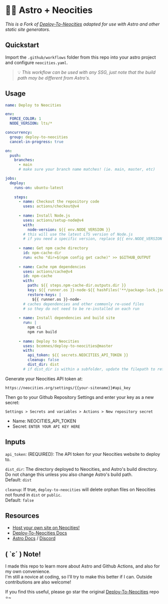 # 🐱‍🚀 Astro + Neocities
*This is a Fork of [Deploy-To-Neocities](https://github.com/bcomnes/deploy-to-neocities) adapted for use with Astro and other static site generators.*

## Quickstart

Import the `.github/workflows` folder from this repo into your astro project and configure `neocities.yaml`.
> 💡 *This workflow can be used with any SSG, just note that the build path may be different from Astro's.*

## Usage

```neocities.yaml
name: Deploy to Neocities

env:
  FORCE_COLOR: 1
  NODE_VERSION: lts/*

concurrency:
  group: deploy-to-neocities
  cancel-in-progress: true

on:
  push:
    branches:
      - main
      # make sure your branch name matches! (ie. main, master, etc)

jobs:
  deploy:
    runs-on: ubuntu-latest
    
    steps:
      - name: Checkout the repository code
        uses: actions/checkout@v4
        
      - name: Install Node.js
        uses: actions/setup-node@v4
        with:
          node-version: ${{ env.NODE_VERSION }}
        # this will use the latest LTS version of Node.js
        # if you need a specific version, replace ${{ env.NODE_VERSION }} with that version number
        
      - name: Get npm cache directory
        id: npm-cache-dir
        run: echo "dir=$(npm config get cache)" >> $GITHUB_OUTPUT
        
      - name: Cache npm dependencies
        uses: actions/cache@v4
        id: npm-cache
        with:
          path: ${{ steps.npm-cache-dir.outputs.dir }}
          key: ${{ runner.os }}-node-${{ hashFiles('**/package-lock.json') }}
          restore-keys: |
            ${{ runner.os }}-node-
        # caches dependencies and other commonly re-used files
        # so they do not need to be re-installed on each run
        
      - name: Install dependencies and build site
        run: |
          npm ci
          npm run build
        
      - name: Deploy to Neocities
        uses: bcomnes/deploy-to-neocities@master
        with:
          api_token: ${{ secrets.NEOCITIES_API_TOKEN }}
          cleanup: false
          dist_dir: dist
        # if dist_dir is within a subfolder, update the filepath to reflect that
```

Generate your Neocities API token at:

```
https://neocities.org/settings/{{your-sitename}}#api_key
```

Then go to your Github Repository Settings and enter your key as a new secret:

```
Settings > Secrets and variables > Actions > New repository secret
```

- Name: NEOCITIES_API_TOKEN
- Secret: `ENTER YOUR API KEY HERE`

## Inputs

`api_token`: (REQUIRED): The API token for your Neocities website to deploy to.

`dist_dir`: The directory deployed to Neocities, and Astro's build directory. Do not change this unless you also change Astro's build path.  
Default: `dist`

`cleanup`: If true, `deploy-to-neocities` will delete orphan files on Neocities not found in `dist` or `public`.  
Default: `false`

## Resources

- [Host your own site on Neocities!](https://neocities.org/)
- [Deploy-To-Neocities Docs](https://github.com/bcomnes/deploy-to-neocities)
- [Astro Docs](https://docs.astro.build) / [Discord](https://astro.build/chat)

## ( `ε´ ) Note!

I made this repo to learn more about Astro and Github Actions, and also for my own convenience.  
I'm still a novice at coding, so I'll try to make this better if I can. Outside contributions are also welcome!

If you find this useful, please go star the original [Deploy-To-Neocities](https://github.com/bcomnes/deploy-to-neocities) repo ⭐~
